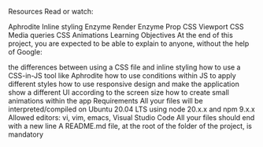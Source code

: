 Resources
Read or watch:

Aphrodite
Inline styling
Enzyme Render
Enzyme Prop
CSS Viewport
CSS Media queries
CSS Animations
Learning Objectives
At the end of this project, you are expected to be able to explain to anyone, without the help of Google:

the differences between using a CSS file and inline styling
how to use a CSS-in-JS tool like Aphrodite
how to use conditions within JS to apply different styles
how to use responsive design and make the application show a different UI according to the screen size
how to create small animations within the app
Requirements
All your files will be interpreted/compiled on Ubuntu 20.04 LTS using node 20.x.x and npm 9.x.x
Allowed editors: vi, vim, emacs, Visual Studio Code
All your files should end with a new line
A README.md file, at the root of the folder of the project, is mandatory
